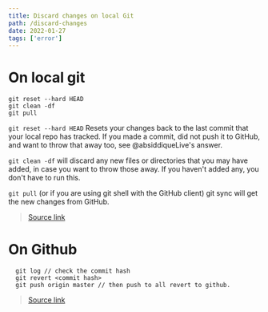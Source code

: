 ```yaml
---
title: Discard changes on local Git
path: /discard-changes
date: 2022-01-27
tags: ['error']
---
```

# On local git
```git
git reset --hard HEAD
git clean -df
git pull
```
`git reset --hard HEAD` Resets your changes back to the last commit that your local repo has tracked. If you made a commit, did not push it to GitHub, and want to throw that away too, see @absiddiqueLive's answer.

`git clean -df` will discard any new files or directories that you may have added, in case you want to throw those away. If you haven't added any, you don't have to run this.

`git pull` (or if you are using git shell with the GitHub client) git sync will get the new changes from GitHub.

> [Source link](https://stackoverflow.com/questions/38776517/how-to-discard-local-changes-and-pull-latest-from-github-repository)

# On Github
```git
  git log // check the commit hash
  git revert <commit hash>
  git push origin master // then push to all revert to github.
```
> [Source link](https://code.likeagirl.io/how-to-undo-the-last-commit-393e7db2840b)

